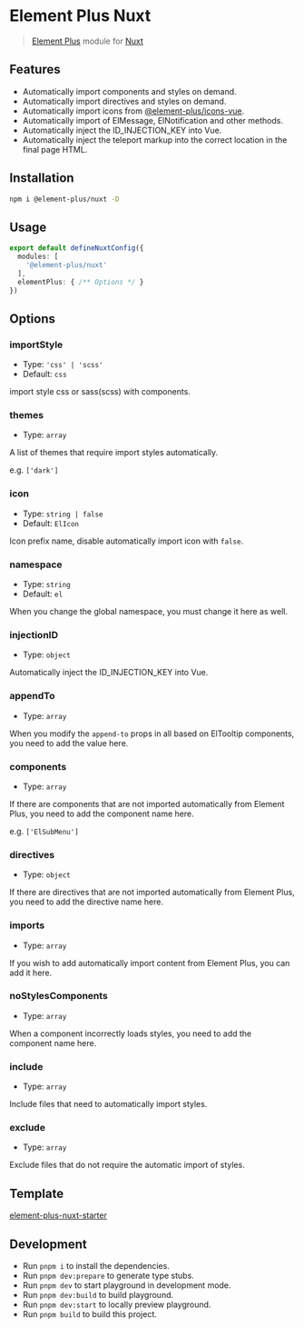 # Element Plus Nuxt

> [Element Plus](https://element-plus.org) module for [Nuxt](https://nuxt.com)

## Features

- Automatically import components and styles on demand.
- Automatically import directives and styles on demand.
- Automatically import icons from [@element-plus/icons-vue](https://github.com/element-plus/element-plus-icons).
- Automatically import of ElMessage, ElNotification and other methods.
- Automatically inject the ID_INJECTION_KEY into Vue.
- Automatically inject the teleport markup into the correct location in the final page HTML.

## Installation

```bash
npm i @element-plus/nuxt -D
```

## Usage

```ts
export default defineNuxtConfig({
  modules: [
    '@element-plus/nuxt'
  ],
  elementPlus: { /** Options */ }
})
```

## Options

### importStyle

- Type: `'css' | 'scss'`
- Default: `css`

import style css or sass(scss) with components.

### themes

- Type: `array`

A list of themes that require import styles automatically.

e.g. `['dark']`

### icon

- Type: `string | false`
- Default: `ElIcon`

Icon prefix name, disable automatically import icon with `false`.

### namespace

- Type: `string`
- Default: `el`

When you change the global namespace, you must change it here as well.

### injectionID

- Type: `object`

Automatically inject the ID_INJECTION_KEY into Vue.

### appendTo

- Type: `array`

When you modify the `append-to` props in all based on ElTooltip components, you need to add the value here.

### components

- Type: `array`

If there are components that are not imported automatically from Element Plus, you need to add the component name here.

e.g. `['ElSubMenu']`

### directives

- Type: `object`

If there are directives that are not imported automatically from Element Plus, you need to add the directive name here.

### imports

- Type: `array`

If you wish to add automatically import content from Element Plus, you can add it here.

### noStylesComponents

- Type: `array`

When a component incorrectly loads styles, you need to add the component name here.

### include

- Type: `array`

Include files that need to automatically import styles.

### exclude

- Type: `array`

Exclude files that do not require the automatic import of styles.

## Template

[element-plus-nuxt-starter](https://github.com/element-plus/element-plus-nuxt-starter)

## Development

- Run `pnpm i` to install the dependencies.
- Run `pnpm dev:prepare` to generate type stubs.
- Run `pnpm dev` to start playground in development mode.
- Run `pnpm dev:build` to build playground.
- Run `pnpm dev:start` to locally preview playground.
- Run `pnpm build` to build this project.
